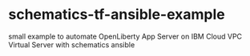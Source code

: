 # schematics-tf-ansible-example
small example to automate OpenLiberty App Server on IBM Cloud VPC Virtual Server with schematics ansible
